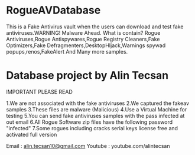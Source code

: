 # RogueAVDatabase
This is a Fake Antivirus vault when the users can download and test fake antiviruses.WARNING! Malware Ahead.
What is contain?
Rogue Antiviruses,Rogue Antispywares,Rogue Registry Cleaners,Fake Optimizers,Fake Defragmenters,DesktopHIjack,Warnings spywad popups,renos,FakeAlert And Many more samples.

# Database project by Alin Tecsan

IMPORTANT PLEASE READ

1.We are not associated with the fake antiviruses
2.We captured the fakeav samples
3.These files are malware (Malicious)
4.Use a Virtual Machine for testing
5.You can send fake antiviruses samples with the pass infected at out email
6.All Rogue Software zip files have the following password "infected"
7.Some rogues including cracks serial keys license free and activated full version

Email : alin.tecsan10@gmail.com
Youtube : youtube.com/alintecsan
